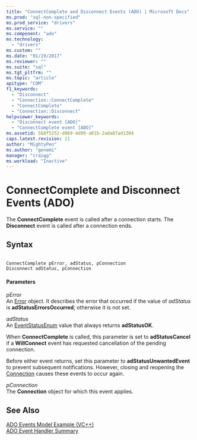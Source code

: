 ```yaml
---
title: "ConnectComplete and Disconnect Events (ADO) | Microsoft Docs"
ms.prod: "sql-non-specified"
ms.prod_service: "drivers"
ms.service: ""
ms.component: "ado"
ms.technology:
  - "drivers"
ms.custom: ""
ms.date: "01/19/2017"
ms.reviewer: ""
ms.suite: "sql"
ms.tgt_pltfrm: ""
ms.topic: "article"
apitype: "COM"
f1_keywords: 
  - "Disconnect"
  - "Connection::ConnectComplete"
  - "ConnectComplete"
  - "Connection::Disconnect"
helpviewer_keywords: 
  - "Disconnect event [ADO]"
  - "ConnectComplete event [ADO]"
ms.assetid: 568f5252-d069-4d99-a01b-2ada87ad1304
caps.latest.revision: 11
author: "MightyPen"
ms.author: "genemi"
manager: "craigg"
ms.workload: "Inactive"
---
```

# ConnectComplete and Disconnect Events (ADO)
The **ConnectComplete** event is called after a connection starts. The **Disconnect** event is called after a connection ends.  
  
## Syntax  
  
```  
  
ConnectComplete pError, adStatus, pConnection  
Disconnect adStatus, pConnection  
```  
  
#### Parameters  
 *pError*  
 An [Error](../../../ado/reference/ado-api/error-object.md) object. It describes the error that occurred if the value of *adStatus* is **adStatusErrorsOccurred**; otherwise it is not set.  
  
 *adStatus*  
 An [EventStatusEnum](../../../ado/reference/ado-api/eventstatusenum.md) value that always returns **adStatusOK**.  
  
 When **ConnectComplete** is called, this parameter is set to **adStatusCancel** if a **WillConnect** event has requested cancellation of the pending connection.  
  
 Before either event returns, set this parameter to **adStatusUnwantedEvent** to prevent subsequent notifications. However, closing and reopening the [Connection](../../../ado/reference/ado-api/connection-object-ado.md) causes these events to occur again.  
  
 *pConnection*  
 The **Connection** object for which this event applies.  
  
## See Also  
 [ADO Events Model Example (VC++)](../../../ado/reference/ado-api/ado-events-model-example-vc.md)   
 [ADO Event Handler Summary](../../../ado/guide/data/ado-event-handler-summary.md)
